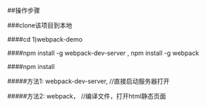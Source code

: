 ##操作步骤

###clone该项目到本地

####cd 1)webpack-demo 

####npm install -g webpack-dev-server ,  npm install -g webpack

####npm install

#####方法1: webpack-dev-server,  //直接启动服务器打开

#####方法2: webpack， //编译文件，打开html静态页面
